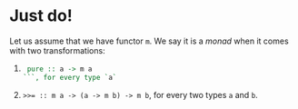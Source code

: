 # Just do!

Let us assume that we have functor `m`. We say it is a *monad* when it comes with two transformations:
1. ```haskell 
	pure :: a -> m a
   ```, for every type `a`
2. `>>= :: m a -> (a -> m b) -> m b`, for every two types `a` and `b`.
